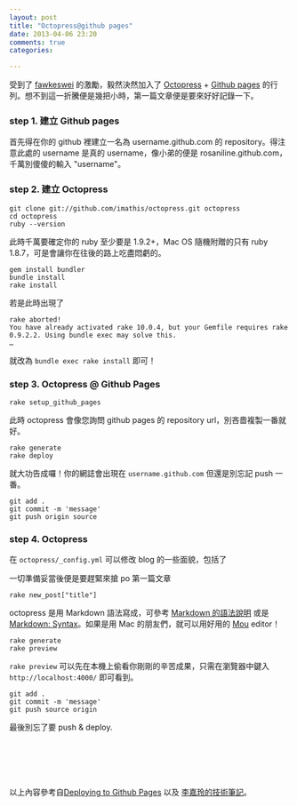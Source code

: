 ```yaml
---
layout: post
title: "Octopress@github pages"
date: 2013-04-06 23:20
comments: true
categories: 

---
```


受到了 [fawkeswei](https://github.com/fawkeswei) 的激勵，毅然決然加入了 [Octopress](http://octopress.org/) + [Github pages](http://pages.github.com/) 的行列。想不到這一折騰便是幾把小時，第一篇文章便是要來好好記錄一下。
<br/>	
	

### step 1. 建立 Github pages

首先得在你的 github 裡建立一名為 username.github.com 的 repository。得注意此處的 username 是真的 username，像小弟的便是 rosaniline.github.com，千萬別傻傻的輸入 "username"。

### step 2. 建立 Octopress

	git clone git://github.com/imathis/octopress.git octopress
	cd octopress  
	ruby --version 
	
此時千萬要確定你的 ruby 至少要是 1.9.2+，Mac OS 隨機附贈的只有 ruby 1.8.7，可是會讓你在往後的路上吃盡悶虧的。

	gem install bundler
	bundle install
	rake install
	
若是此時出現了

	rake aborted!
	You have already activated rake 10.0.4, but your Gemfile requires rake 0.9.2.2. Using bundle exec may solve this.
	…

就改為 `bundle exec rake install` 即可！ 

	
### step 3. Octopress @ Github Pages

	rake setup_github_pages
	
此時 octopress 會像您詢問 github pages 的 repository url，別吝嗇複製一番就好。

	rake generate
	rake deploy
	
就大功告成囉！你的網誌會出現在 `username.github.com`
但還是別忘記 push 一番。

	git add .
	git commit -m 'message'
	git push origin source
	
### step 4. Octopress

在 `octopress/_config.yml` 可以修改 blog 的一些面貌，包括了


一切準備妥當後便是要趕緊來搶 po 第一篇文章

	rake new_post["title"]
	
octopress 是用 Markdown 語法寫成，可參考 [Markdown 的語法說明](http://markdown.tw/) 或是 [Markdown: Syntax](http://daringfireball.net/projects/markdown/syntax)。如果是用 Mac 的朋友們，就可以用好用的 [Mou](http://mouapp.com/) editor！

	rake generate 
	rake preview

`rake preview` 可以先在本機上偷看你剛剛的辛苦成果，只需在瀏覽器中鍵入 `http://localhost:4000/` 即可看到。

	git add .
	git commit -m 'message'
	git push source origin

最後別忘了要 push & deploy.
  
  
<br/> <br/>	  
---

以上內容參考自[Deploying to Github Pages](http://octopress.org/docs/deploying/github/) 以及 [李嘉玲的技術筆記](http://zerodie.github.io/blog/2012/01/19/octopress-github-pages/)。